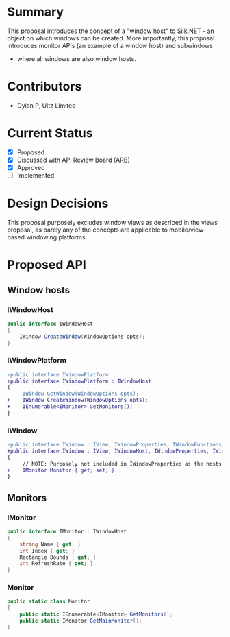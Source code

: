 # Summary
This proposal introduces the concept of a "window host" to Silk.NET - an object on which windows can be created.
More importantly, this proposal introduces monitor APIs (an example of a window host) and subwindows
- where all windows are also window hosts.

# Contributors
- Dylan P, Ultz Limited

# Current Status
- [x] Proposed
- [x] Discussed with API Review Board (ARB)
- [x] Approved
- [ ] Implemented

# Design Decisions
This proposal purposely excludes window views as described in the views proposal, as barely any of the concepts
are applicable to mobile/view-based windowing platforms.

# Proposed API

## Window hosts

### IWindowHost
```cs
public interface IWindowHost
{
    IWindow CreateWindow(WindowOptions opts);
}
```

### IWindowPlatform
```diff
-public interface IWindowPlatform
+public interface IWindowPlatform : IWindowHost
{
-    IWindow GetWindow(WindowOptions opts);
+    IWindow CreateWindow(WindowOptions opts);
+    IEnumerable<IMonitor> GetMonitors();
}
```

### IWindow
```diff
-public interface IWindow : IView, IWindowProperties, IWindowFunctions, IWindowEvents
+public interface IWindow : IView, IWindowHost, IWindowProperties, IWindowFunctions, IWindowEvents
{
     // NOTE: Purposely not included in IWindowProperties as the hosts API should be used to create a window on a monitor, not the WindowOptions API.
+    IMonitor Monitor { get; set; }
}
```

## Monitors
### IMonitor
```cs
public interface IMonitor : IWindowHost
{
    string Name { get; }
    int Index { get; }
    Rectangle Bounds { get; }
    int RefreshRate { get; }
}
```

### Monitor
```cs
public static class Monitor
{
    public static IEnumerable<IMonitor> GetMonitors();
    public static IMonitor GetMainMonitor();
}
```
